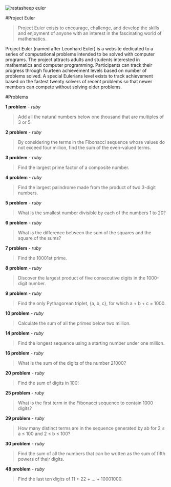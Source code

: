 ![rastasheep euler](http://projecteuler.net/profile/rastasheep.png)

#Project Euler

>Project Euler exists to encourage, challenge, and develop the skills and enjoyment of anyone with an interest in the fascinating world of mathematics.

Project Euler (named after Leonhard Euler) is a website dedicated to a series of computational problems intended to be solved with computer programs. The project attracts adults and students interested in mathematics and computer programming. Participants can track their progress through fourteen achievement levels based on number of problems solved. A special Eulerians level exists to track achievement based on the fastest twenty solvers of recent problems so that newer members can compete without solving older problems.

#Problems

__1 problem__ - *ruby*
>Add all the natural numbers below one thousand that are multiples of 3 or 5.

__2 problem__ - *ruby*
>By considering the terms in the Fibonacci sequence whose values do not exceed four million, find the sum of the even-valued terms.

__3 problem__ - *ruby*
>Find the largest prime factor of a composite number.

__4 problem__ - *ruby*
>Find the largest palindrome made from the product of two 3-digit numbers.

__5 problem__ - *ruby*
>What is the smallest number divisible by each of the numbers 1 to 20?

__6 problem__ - *ruby*
>What is the difference between the sum of the squares and the square of the sums?

__7 problem__ - *ruby*
>Find the 10001st prime.

__8 problem__ - *ruby*
>Discover the largest product of five consecutive digits in the 1000-digit number.

__9 problem__ - *ruby*
>Find the only Pythagorean triplet, {a, b, c}, for which a + b + c = 1000.

__10 problem__ - *ruby*
>Calculate the sum of all the primes below two million.

__14 problem__ - *ruby*
>Find the longest sequence using a starting number under one million.

__16 problem__ - *ruby*
>What is the sum of the digits of the number 21000?

__20 problem__ - *ruby*
>Find the sum of digits in 100!

__25 problem__ - *ruby*
>What is the first term in the Fibonacci sequence to contain 1000 digits?

__29 problem__ - *ruby*
>How many distinct terms are in the sequence generated by ab for 2 ≤ a ≤ 100 and 2 ≤ b ≤ 100?

__30 problem__ - *ruby*
>Find the sum of all the numbers that can be written as the sum of fifth powers of their digits.

__48 problem__ - *ruby*
>Find the last ten digits of 11 + 22 + ... + 10001000.